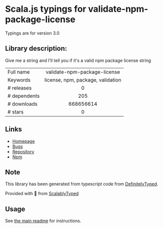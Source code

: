 
# Scala.js typings for validate-npm-package-license

Typings are for version 3.0

## Library description:
Give me a string and I'll tell you if it's a valid npm package license string

|                    |                 |
| ------------------ | :-------------: |
| Full name          | validate-npm-package-license |
| Keywords           | license, npm, package, validation |
| # releases         | 0 |
| # dependents       | 205 |
| # downloads        | 668656614 |
| # stars            | 0 |

## Links
- [Homepage](https://github.com/kemitchell/validate-npm-package-license.js#readme)
- [Bugs](https://github.com/kemitchell/validate-npm-package-license.js/issues)
- [Repository](https://github.com/kemitchell/validate-npm-package-license.js)
- [Npm](https://www.npmjs.com/package/validate-npm-package-license)
    


## Note
This library has been generated from typescript code from [DefinitelyTyped](https://definitelytyped.org).

Provided with :purple_heart: from [ScalablyTyped](https://github.com/oyvindberg/ScalablyTyped)

## Usage
See [the main readme](../../readme.md) for instructions.


